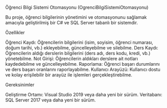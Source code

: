 Öğrenci Bilgi Sistemi Otomasyonu (OgrenciBilgiSistemiOtomasyonu)

Bu proje, öğrenci bilgilerinin yönetimini ve otomasyonunu sağlamak amacıyla geliştirilmiş bir C# ve SQL Server tabanlı bir sistemdir.

Özellikler

Öğrenci Kaydı: Öğrencilerin bilgilerini (isim, soyisim, öğrenci numarası, doğum tarihi, vb.) ekleyebilme, güncelleyebilme ve silebilme.
Ders Kaydı: Öğrencilerin aldığı derslerin bilgilerini (ders adı, ders kodu, kredi, vb.) yönetebilme.
Not Girişi: Öğrencilerin aldıkları derslere ait notları kaydedebilme ve güncelleyebilme.
Raporlama: Öğrenci başarı durumlarını ve ders başarı oranlarını raporlayabilme.
Kullanıcı Arayüzü: Kullanıcı dostu ve kolay erişilebilir bir arayüz ile işlemleri gerçekleştirebilme.

Gereksinimler

Geliştirme Ortamı: Visual Studio 2019 veya daha yeni bir sürüm.
Veritabanı: SQL Server 2017 veya daha yeni bir sürüm.
